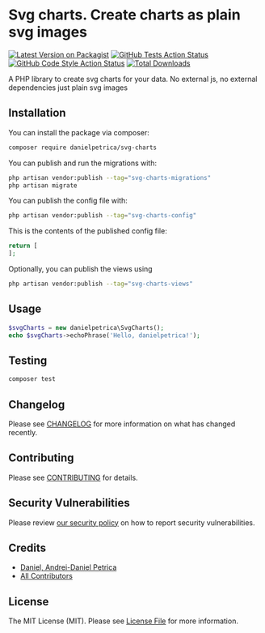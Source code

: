 # Svg charts. Create charts as plain svg images

[![Latest Version on Packagist](https://img.shields.io/packagist/v/danielpetrica/svg-charts.svg?style=flat-square)](https://packagist.org/packages/danielpetrica/svg-charts)
[![GitHub Tests Action Status](https://img.shields.io/github/actions/workflow/status/danielpetrica/svg_charts/run-tests.yml?branch=main&label=tests&style=flat-square)](https://github.com/danielpetrica/svg_charts/actions?query=workflow%3Arun-tests+branch%3Amain)
[![GitHub Code Style Action Status](https://img.shields.io/github/actions/workflow/status/danielpetrica/svg_charts/fix-php-code-style-issues.yml?branch=main&label=code%20style&style=flat-square)](https://github.com/danielpetrica/svg_charts/actions?query=workflow%3A"Fix+PHP+code+style+issues"+branch%3Amain)
[![Total Downloads](https://img.shields.io/packagist/dt/danielpetrica/svg-charts.svg?style=flat-square)](https://packagist.org/packages/danielpetrica/svg-charts)

A PHP library to create svg charts for your data. No external js, no external dependencies just plain svg images

## Installation

You can install the package via composer:

```bash
composer require danielpetrica/svg-charts
```

You can publish and run the migrations with:

```bash
php artisan vendor:publish --tag="svg-charts-migrations"
php artisan migrate
```

You can publish the config file with:

```bash
php artisan vendor:publish --tag="svg-charts-config"
```

This is the contents of the published config file:

```php
return [
];
```

Optionally, you can publish the views using

```bash
php artisan vendor:publish --tag="svg-charts-views"
```

## Usage

```php
$svgCharts = new danielpetrica\SvgCharts();
echo $svgCharts->echoPhrase('Hello, danielpetrica!');
```

## Testing

```bash
composer test
```

## Changelog

Please see [CHANGELOG](CHANGELOG.md) for more information on what has changed recently.

## Contributing

Please see [CONTRIBUTING](CONTRIBUTING.md) for details.

## Security Vulnerabilities

Please review [our security policy](../../security/policy) on how to report security vulnerabilities.

## Credits

- [Daniel, Andrei-Daniel Petrica](https://github.com/danielpetrica)
- [All Contributors](../../contributors)

## License

The MIT License (MIT). Please see [License File](LICENSE.md) for more information.
